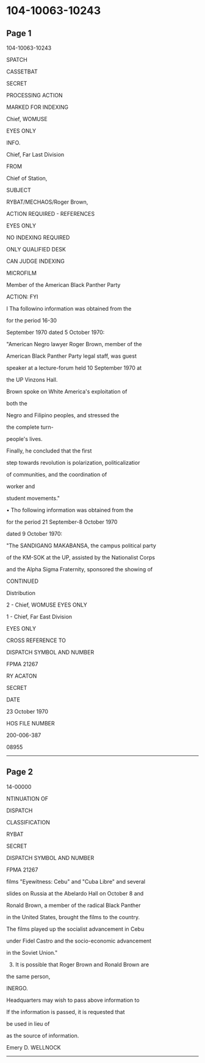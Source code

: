 # 104-10063-10243

## Page 1

104-10063-10243

SPATCH

CASSETBAT

SECRET

PROCESSING ACTION

MARKED FOR INDEXING

Chief, WOMUSE

EYES ONLY

INFO.

Chief, Far Last Division

FROM

Chief of Station,

SUBJECT

RYBAT/MECHAOS/Roger Brown,

ACTION REQUIRED - REFERENCES

EYES ONLY

NO INDEXING REQUIRED

ONLY QUALIFIED DESK

CAN JUDGE INDEXING

MICROFILM

Member of the American Black Panther Party

ACTION: FYI

I Tha followino information was obtained from the

for the period 16-30

September 1970 dated 5 October 1970:

"American Negro lawyer Roger Brown, member of the

American Black Panther Party legal staff, was guest

speaker at a lecture-forum held 10 September 1970 at

the UP Vinzons Hall.

Brown spoke on White America's exploitation of

both the

Negro and Filipino peoples, and stressed the

the complete turn-

people's lives.

Finally, he concluded that the first

step towards revolution is polarization, politicalizatior

of communities, and the coordination of

worker and

student movements."

• Tho following information was obtained from the

for the period 21 September-8 October 1970

dated 9 October 1970:

"The SANDIGANG MAKABANSA, the campus political party

of the KM-SOK at the UP, assisted by the Nationalist Corps

and the Alpha Sigma Fraternity, sponsored the showing of

CONTINUED

Distribution

2 - Chief, WOMUSE EYES ONLY

1 - Chief, Far East Division

EYES ONLY

CROSS REFERENCE TO

DISPATCH SYMBOL AND NUMBER

FPMA 21267

RY ACATON

SECRET

DATE

23 October 1970

HOS FILE NUMBER

200-006-387

08955

---

## Page 2

14-00000

NTINUATION OF

DISPATCH

CLASSIFICATION

RYBAT

SECRET

DISPATCH SYMBOL AND NUMBER

FPMA 21267

films "Eyewitness: Cebu" and "Cuba Libre" and several

slides on Russia at the Abelardo Hall on October 8 and

Ronald Brown, a member of the radical Black Panther

in the United States, brought the films to the country.

The films played up the socialist advancement in Cebu

under Fidel Castro and the socio-economic advancement

in the Soviet Union."

3. It is possible that Roger Brown and Ronald Brown are

the same person,

INERGO.

Headquarters may wish to pass above information to

If the information is passed, it is requested that

be used in lieu of

as the source of information.

Emery D. WELLNOCK

---

